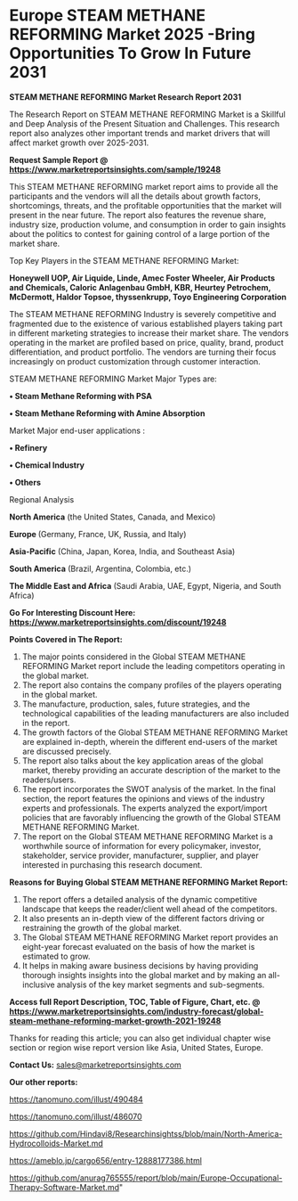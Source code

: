 # Europe STEAM METHANE REFORMING Market 2025 -Bring Opportunities To Grow In Future 2031

<strong>STEAM METHANE REFORMING Market Research Report 2031</strong>

The Research Report on STEAM METHANE REFORMING Market is a Skillful and Deep Analysis of the Present Situation and Challenges. This research report also analyzes other important trends and market drivers that will affect market growth over 2025-2031.

<strong>Request Sample Report @ <a href=https://www.marketreportsinsights.com/sample/19248>https://www.marketreportsinsights.com/sample/19248</a></strong>

This STEAM METHANE REFORMING market report aims to provide all the participants and the vendors will all the details about growth factors, shortcomings, threats, and the profitable opportunities that the market will present in the near future. The report also features the revenue share, industry size, production volume, and consumption in order to gain insights about the politics to contest for gaining control of a large portion of the market share.

Top Key Players in the STEAM METHANE REFORMING Market:

<strong>Honeywell UOP, Air Liquide, Linde, Amec Foster Wheeler, Air Products and Chemicals, Caloric Anlagenbau GmbH, KBR, Heurtey Petrochem, McDermott, Haldor Topsoe, thyssenkrupp, Toyo Engineering Corporation</strong>

The STEAM METHANE REFORMING Industry is severely competitive and fragmented due to the existence of various established players taking part in different marketing strategies to increase their market share. The vendors operating in the market are profiled based on price, quality, brand, product differentiation, and product portfolio. The vendors are turning their focus increasingly on product customization through customer interaction.

STEAM METHANE REFORMING Market Major Types are:

<strong>• Steam Methane Reforming with PSA

• Steam Methane Reforming with Amine Absorption</strong>

Market Major end-user applications :

<strong>• Refinery

• Chemical Industry

• Others</strong>

Regional Analysis

</u><strong><b>North America</b></strong> (the United States, Canada, and Mexico)

<strong><b>Europe </b></strong>(Germany, France, UK, Russia, and Italy)

<strong><b>Asia-Pacific</b></strong> (China, Japan, Korea, India, and Southeast Asia)

<strong><b>South America</b></strong> (Brazil, Argentina, Colombia, etc.)

<strong><b>The Middle East and Africa</b></strong> (Saudi Arabia, UAE, Egypt, Nigeria, and South Africa)

<strong>Go For Interesting Discount Here: <a href=https://www.marketreportsinsights.com/discount/19248>https://www.marketreportsinsights.com/discount/19248</a></strong>

<strong>Points Covered in The Report:</strong>
<ol>
  <li>The major points considered in the Global STEAM METHANE REFORMING Market report include the leading competitors operating in the global market.</li>
  <li>The report also contains the company profiles of the players operating in the global market.</li>
  <li>The manufacture, production, sales, future strategies, and the technological capabilities of the leading manufacturers are also included in the report.</li>
  <li>The growth factors of the Global STEAM METHANE REFORMING Market are explained in-depth, wherein the different end-users of the market are discussed precisely.</li>
  <li>The report also talks about the key application areas of the global market, thereby providing an accurate description of the market to the readers/users.</li>
  <li>The report incorporates the SWOT analysis of the market. In the final section, the report features the opinions and views of the industry experts and professionals. The experts analyzed the export/import policies that are favorably influencing the growth of the Global STEAM METHANE REFORMING Market.</li>
  <li>The report on the Global STEAM METHANE REFORMING Market is a worthwhile source of information for every policymaker, investor, stakeholder, service provider, manufacturer, supplier, and player interested in purchasing this research document.</li>
</ol>
<strong>Reasons for Buying Global STEAM METHANE REFORMING Market Report:</strong>

<ol>
  <li>The report offers a detailed analysis of the dynamic competitive landscape that keeps the reader/client well ahead of the competitors.</li>
  <li>It also presents an in-depth view of the different factors driving or restraining the growth of the global market.</li>
  <li>The Global STEAM METHANE REFORMING Market report provides an eight-year forecast evaluated on the basis of how the market is estimated to grow.</li>
  <li>It helps in making aware business decisions by having providing thorough insights insights into the global market and by making an all-inclusive analysis of the key market segments and sub-segments.</li>
</ol>
<strong>Access full Report Description, TOC, Table of Figure, Chart, etc. @ <a href=https://www.marketreportsinsights.com/industry-forecast/global-steam-methane-reforming-market-growth-2021-19248>https://www.marketreportsinsights.com/industry-forecast/global-steam-methane-reforming-market-growth-2021-19248</a></strong>


Thanks for reading this article; you can also get individual chapter wise section or region wise report version like Asia, United States, Europe.

<strong>Contact Us:</strong>
sales@marketreportsinsights.com

<strong>Our other reports:</strong>

<a href=https://tanomuno.com/illust/490484>https://tanomuno.com/illust/490484</a>

<a href=https://tanomuno.com/illust/486070>https://tanomuno.com/illust/486070</a>

<a href=https://github.com/Hindavi8/Researchinsightss/blob/main/North-America-Hydrocolloids-Market.md>https://github.com/Hindavi8/Researchinsightss/blob/main/North-America-Hydrocolloids-Market.md</a>

<a href=https://ameblo.jp/cargo656/entry-12888177386.html>https://ameblo.jp/cargo656/entry-12888177386.html</a>

<a href=https://github.com/anurag765555/report/blob/main/Europe-Occupational-Therapy-Software-Market.md>https://github.com/anurag765555/report/blob/main/Europe-Occupational-Therapy-Software-Market.md</a>"
